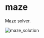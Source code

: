 # maze
Maze solver.

![maze_solution](https://user-images.githubusercontent.com/32826270/211100348-416509bc-f5c8-4ad1-9139-3e2239563dbd.png)

